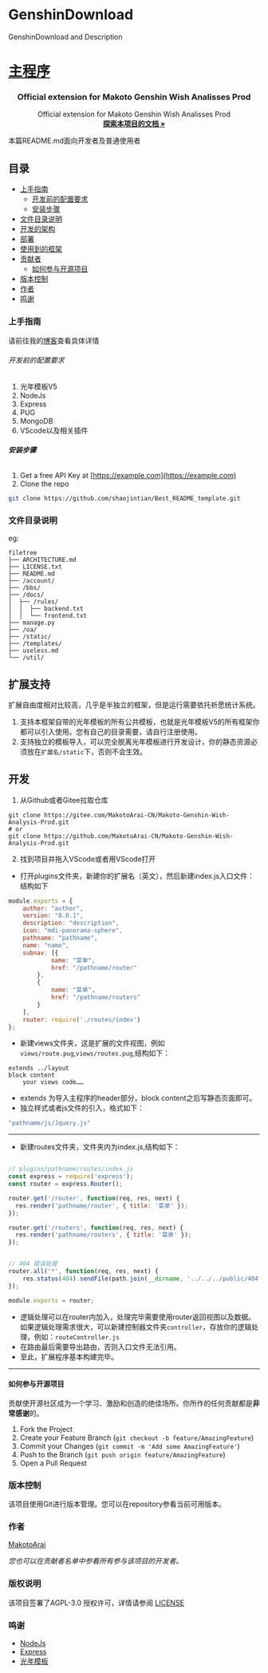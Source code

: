 

# GenshinDownload

GenshinDownload and Description

<p align="center">
  <a href="https://github.com/MakotoArai-CN/Makoto-Genshin-Wish-Analysis-Prod/">
<!--     <img src="images/logo.png" alt="Logo" width="80" height="80"> -->
    <H1>主程序</H1>
  </a>

  <h3 align="center">Official extension for Makoto Genshin Wish Analisses Prod</h3>
  <p align="center">
    Official extension for Makoto Genshin Wish Analisses Prod
    <br />
    <a href="https://blog.ciy.cool/archives/110/"><strong>探索本项目的文档 »</strong></a>
  </p>

</p>


 本篇README.md面向开发者及普通使用者
 
## 目录

- [上手指南](#上手指南)
  - [开发前的配置要求](#开发前的配置要求)
  - [安装步骤](#安装步骤)
- [文件目录说明](#文件目录说明)
- [开发的架构](#开发的架构)
- [部署](#部署)
- [使用到的框架](#使用到的框架)
- [贡献者](#贡献者)
  - [如何参与开源项目](#如何参与开源项目)
- [版本控制](#版本控制)
- [作者](#作者)
- [鸣谢](#鸣谢)

### 上手指南

请前往我的[博客](https://blog.ciy.cool)查看具体详情



###### 开发前的配置要求

1. 光年模板V5
2. NodeJs
3. Express
4. PUG
5. MongoDB
6. VScode以及相关插件

###### **安装步骤**

1. Get a free API Key at [https://example.com](https://example.com)
2. Clone the repo

```sh
git clone https://github.com/shaojintian/Best_README_template.git
```

### 文件目录说明
eg:

```
filetree 
├── ARCHITECTURE.md
├── LICENSE.txt
├── README.md
├── /account/
├── /bbs/
├── /docs/
│  ├── /rules/
│  │  ├── backend.txt
│  │  └── frontend.txt
├── manage.py
├── /oa/
├── /static/
├── /templates/
├── useless.md
└── /util/

```




## 扩展支持

扩展自由度相对比较高，几乎是半独立的框架，但是运行需要依托祈愿统计系统。

1. 支持本框架自带的光年模板的所有公共模板，也就是光年模板V5的所有框架你都可以引入使用。您有自己的目录需要，请自行注册使用。
2. 支持独立的模板导入，可以完全脱离光年模板进行开发设计，你的静态资源必须放在`扩展名/static`下，否则不会生效。

## 开发

1. 从Github或者Gitee拉取仓库

```shell
git clone https://gitee.com/MakotoArai-CN/Makoto-Genshin-Wish-Analysis-Prod.git
# or
git clone https://github.com/MakotoArai-CN/Makoto-Genshin-Wish-Analysis-Prod.git
```

2. 找到项目并拖入VScode或者用VScode打开

- 打开plugins文件夹，新建你的扩展名（英文），然后新建index.js入口文件：结构如下

```js
module.exports = {
    author: "author",
    version: "0.0.1",
    description: "description",
    icon: "mdi-panorama-sphere",
    pathname: "pathname",
    name: "name",
    subnav: [{
            name: "菜单",
            href: "/pathname/router"
        },
        {
            name: "菜单",
            href: "/pathname/routers"
        }
    ],
    router: require('./routes/index')
};
```

- 新建views文件夹，这是扩展的文件视图，例如`views/route.pug`,`views/routes.pug`,结构如下：

```pug
extends ../layout
block content
    your views code……

```

 - extends 为导入主程序的header部分，block content之后写静态页面即可。
 - 独立样式或者js文件的引入，格式如下：

```js
"pathname/js/Jquery.js"
```

------

- 新建routes文件夹，文件夹内为index.js,结构如下：

```js

// plugins/pathname/routes/index.js
const express = require('express');
const router = express.Router();

router.get('/router', function(req, res, next) {
  res.render('pathname/router', { title: '菜单' });
});

router.get('/routers', function(req, res, next) {
  res.render('pathname/routers', { title: '菜单' });
});


// 404 错误处理
router.all('*', function(req, res, next) {   
    res.status(404).sendFile(path.join(__dirname, '../../../public/404.html'));
});

module.exports = router;
```

 - 逻辑处理可以在router内加入，处理完毕需要使用router返回视图以及数据。如果逻辑处理需求很大，可以新建控制器文件夹`controller`，存放你的逻辑处理，例如：`routeController.js`
 - 在路由最后需要导出路由，否则入口文件无法引用。
 - 至此，扩展程序基本构建完毕。

------



#### 如何参与开源项目

贡献使开源社区成为一个学习、激励和创造的绝佳场所。你所作的任何贡献都是**非常感谢**的。


1. Fork the Project
2. Create your Feature Branch (`git checkout -b feature/AmazingFeature`)
3. Commit your Changes (`git commit -m 'Add some AmazingFeature'`)
4. Push to the Branch (`git push origin feature/AmazingFeature`)
5. Open a Pull Request



### 版本控制

该项目使用Git进行版本管理。您可以在repository参看当前可用版本。

### 作者

[MakotoArai ](https://blog.ciy.cool) 

 *您也可以在贡献者名单中参看所有参与该项目的开发者。*

### 版权说明

该项目签署了AGPL-3.0 授权许可，详情请参阅 [LICENSE](https://github.com/MakotoArai-CN/GenshinDownload/blob/master/LICENSE)

### 鸣谢

- [NodeJs](https://nodejs.cn/)
- [Express](https://expressjs.com/)
- [光年模板](http://www.bixiaguangnian.com/)


